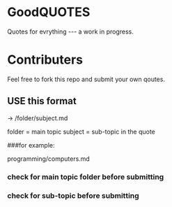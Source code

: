 # GoodQUOTES
Quotes for evrything --- a work in progress.

# Contributers
Feel free to fork this repo and submit your own qoutes.

## USE this format
-> /folder/subject.md

folder = main topic
subject = sub-topic in the quote

###for example:

programming/computers.md

### check for main topic folder before submitting
### check for sub-topic before submitting

